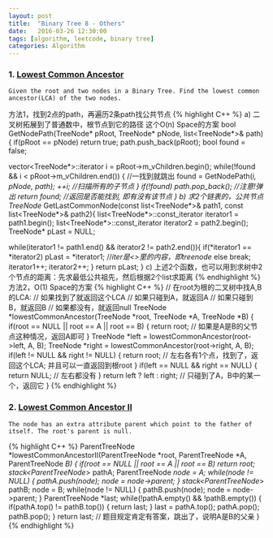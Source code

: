 ```yaml
---
layout: post
title:  "Binary Tree 8 - Others"
date:   2016-03-26 12:30:00
tags: [algorithm, leetcode, binary tree]
categories: Algorithm
---
```


### 1. [Lowest Common Ancestor](http://www.lintcode.com/en/problem/lowest-common-ancestor/)
```
Given the root and two nodes in a Binary Tree. Find the lowest common ancestor(LCA) of the two nodes.
```

方法1，找到2点的path，再遍历2条path找公共节点
{% highlight C++ %}
a) 二叉树拓展到了普通数中，根节点到它的路径 这个O(n) Space的方案
bool GetNodePath(TreeNode* pRoot, TreeNode* pNode, list<TreeNode*>& path){
  if(pRoot == pNode)
    return true;
  path.push_back(pRoot);
  bool found = false;
  
  vector<TreeNode*>::iterator i = pRoot->m_vChildren.begin();
  while(!found && i < pRoot->m_vChildren.end()) { //一找到就跳出
    found = GetNodePath(*i, pNode, path);
    ++i;        //扫描所有的子节点
  }
  if(!found)
    path.pop_back();    //注意!弹出
  return found;   //返回是否能找到, 即有没有该节点
}
b) 求2个链表的，公共节点
TreeNode* GetLastCommonNode(const list<TreeNode*>& path1, const list<TreeNode*>& path2){
  list<TreeNode*>::const_iterator iterator1 = path1.begin();
  list<TreeNode*>::const_iterator iterator2 = path2.begin();
  TreeNode* pLast = NULL;
  
  while(iterator1 != path1.end() && iterator2 != path2.end()){
      if(*iterator1 == *iterator2)
          pLast = *iterator1;  //*iter是<>里的内容，即treenode*
      else
          break;
      iterator1++;
      iterator2++;
  }
  return pLast;
}
c) 上述2个函数，也可以用到求树中2个节点的距离：先求最低公共祖先，然后根据2个list求距离
{% endhighlight %}
方法2，O(1) Space的方案
{% highlight C++ %}
// 在root为根的二叉树中找A,B的LCA:
// 如果找到了就返回这个LCA
// 如果只碰到A，就返回A
// 如果只碰到B，就返回B
// 如果都没有，就返回null
TreeNode *lowestCommonAncestor(TreeNode *root, TreeNode *A, TreeNode *B) {
  if(root == NULL || root == A || root == B) {
    return root;  // 如果是A是B的父节点这种情况，返回A即可
  }
  TreeNode *left = lowestCommonAncestor(root->left, A, B);
  TreeNode *right = lowestCommonAncestor(root->right, A, B);
  if(left != NULL && right != NULL) {
    return root;  // 左右各有1个点，找到了，返回这个LCA; 并且可以一直返回到根root
  }
  if(left == NULL && right == NULL) {
    return NULL;  // 左右都没有
  }
  return left ? left : right;  // 只碰到了A，B中的某一个，返回它
}
{% endhighlight %}

### 2. [Lowest Common Ancestor II](http://www.lintcode.com/en/problem/lowest-common-ancestor-ii/)
```
The node has an extra attribute parent which point to the father of itself. The root's parent is null.
```

{% highlight C++ %}
ParentTreeNode *lowestCommonAncestorII(ParentTreeNode *root,
                                     ParentTreeNode *A,
                                     ParentTreeNode *B) {
  if(root == NULL || root == A || root == B)
      return root;
  stack<ParentTreeNode*> pathA;
  ParentTreeNode *node = A;
  while(node != NULL) {
    pathA.push(node);
    node = node->parent;
  }
  stack<ParentTreeNode*> pathB;
  node = B;
  while(node != NULL) {
    pathB.push(node);
    node = node->parent;
  }
  ParentTreeNode *last;
  while(!pathA.empty() && !pathB.empty()) {
    if(pathA.top() != pathB.top()) {
      return last;
    }
    last = pathA.top();
    pathA.pop();
    pathB.pop();
  }
  return last;  // 题目规定肯定有答案，跳出了，说明A是B的父亲
}
{% endhighlight %}
